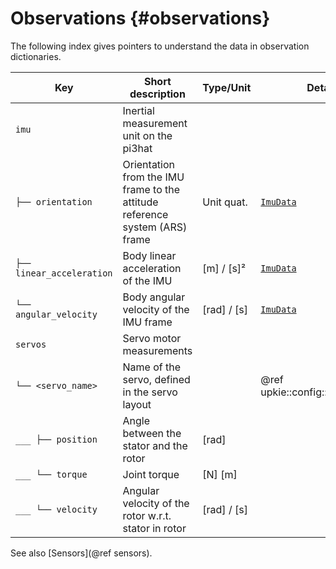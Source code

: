 # Observations {#observations}

The following index gives pointers to understand the data in observation dictionaries.

| Key | Short description | Type/Unit | Details |
|-----|-------------------|-----------|---------|
| `imu` | Inertial measurement unit on the pi3hat | | |
| `├── orientation` | Orientation from the IMU frame to the attitude reference system (ARS) frame | Unit quat. | [`ImuData`](https://upkie.github.io/vulp/structvulp_1_1actuation_1_1ImuData.html) |
| `├── linear_acceleration` | Body linear acceleration of the IMU | [m] / [s]² | [`ImuData`](https://upkie.github.io/vulp/structvulp_1_1actuation_1_1ImuData.html) |
| `└── angular_velocity` | Body angular velocity of the IMU frame | [rad] / [s] | [`ImuData`](https://upkie.github.io/vulp/structvulp_1_1actuation_1_1ImuData.html) |
| `servos` | Servo motor measurements | | |
| `└── <servo_name>` | Name of the servo, defined in the servo layout | | @ref upkie::config::servo_layout |
| `___ ├── position` | Angle between the stator and the rotor | [rad] | |
| `___ └── torque`   | Joint torque | [N] [m] | |
| `___ └── velocity` | Angular velocity of the rotor w.r.t. stator in rotor | [rad] / [s] | |

See also [Sensors](@ref sensors).
